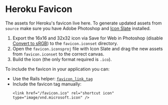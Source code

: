 # Heroku Favicon

The assets for Heroku's favicon live here. To generate updated assets from
`source` make sure you have Adobe Photoshop and [Icon
Slate][icon-slate] installed.

1. Export the 16x16 and 32x32 icon via Save for Web in Photoshop (disable
   [Convert to sRGB][convert-to-srgb]) to the `favicon.iconset`
   directory.
2. Open the `favicon.iconsproj` file with Icon Slate and drag the new assets
   from `favicon.iconset` to the correct canvas. 
3. Build the icon (the only format required is `.ico`).

To include the favicon in your application you can:

* Use the Rails helper: [`favicon_link_tag`][favicon-helper]
* Include the favicon tag manually:
  ```
  <link href="/favicon.ico" rel="shortcut icon" type="image/vnd.microsoft.icon" />
  ```

[icon-slate]: http://itunes.apple.com/app/icon-slate/id439697913?mt=12&ls=1
[convert-to-srgb]: http://cl.ly/image/3K0h3R1H343P
[favicon-helper]: http://api.rubyonrails.org/classes/ActionView/Helpers/AssetTagHelper.html#method-i-favicon_link_tag
